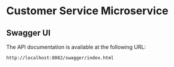 # Customer Service Microservice

## Swagger UI

The API documentation is available at the following URL:

```
http://localhost:8082/swagger/index.html
```
